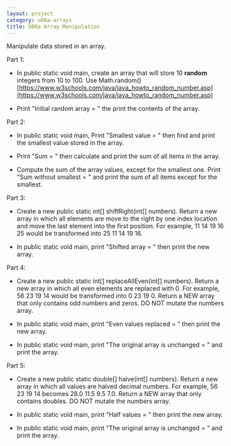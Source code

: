 ```yaml
---
layout: project
category: u06a-arrays
title: U06a Array Manipulation
---
```

Manipulate data stored in an array.

Part 1:
  - In public static void main, create an array that will store 10 **random** integers from 10 to 100. Use Math.random() [https://www.w3schools.com/java/java_howto_random_number.asp](https://www.w3schools.com/java/java_howto_random_number.asp)

  - Print "Initial random array = " the print the contents of the array.

Part 2:
  - In public static void main, Print "Smallest value = " then find and print the smallest value stored in the array.

  - Print "Sum = " then calculate and print the sum of all items in the array.

  - Compute the sum of the array values, except for the smallest one. Print "Sum without smallest = " and print the sum of all items except for the smallest.

Part 3:
  - Create a new public static int[] shiftRight(int[] numbers). Return a new array in which all elements are move to the right by one index location and move the last element into the first position. For example, 11  14  19  16  25 would be transformed into 25  11  14  19  16.

  - In public static void main, print "Shifted array = " then print the new array.

Part 4:
  - Create a new public static int[] replaceAllEven(int[] numbers). Return a new array in which all even elements are replaced with 0. For example, 56  23  19  14 would be transformed into 0  23  19  0. Return a NEW array that only contains odd numbers and zeros. DO NOT mutate the numbers array.

  - In public static void main, print "Even values replaced = " then print the new array.
  - In public static void main, print "The original array is unchanged = " and print the array.

Part 5:
  - Create a new public static double[] halve(int[] numbers). Return a new array in which all values are halved decimal numbers. For example, 56  23  19  14 becomes 28.0  11.5  9.5  7.0. Return a NEW array that only contains doubles. DO NOT mutate the numbers array.

  - In public static void main, print "Half values = " then print the new array.
  - In public static void main, print "The original array is unchanged = " and print the array.